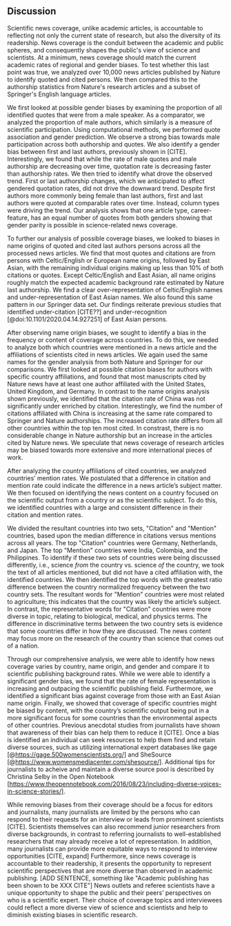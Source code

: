 ## Discussion
 
Scientific news coverage, unlike academic articles, is accountable to reflecting not only the current state of research, but also the diversity of its readership.
News coverage is the conduit between the academic and public spheres, and consequently shapes the public's view of science and scientists.
At a minimum, news coverage should match the current academic rates of regional and gender biases.
To test whether this last point was true, we analyzed over 10,000 news articles published by Nature to identify quoted and cited persons.
We then compared this to the authorship statistics from Nature's research articles and a subset of Springer's English language articles.

We first looked at possible gender biases by examining the proportion of all identified quotes that were from a male speaker.
As a comparator, we analyzed the proportion of male authors, which similarly is a measure of scientific participation.
Using computational methods, we performed quote association and gender prediction.
We observe a strong bias towards male participation across both authorship and quotes.
We also identify a gender bias between first and last authors, previously shown in [CITE].
Interestingly, we found that while the rate of male quotes and male authorship are decreasing over time, quotation rate is decreasing faster than authorship rates.
We then tried to identify what drove the observed trend.
First or last authorship changes, which we anticipated to affect gendered quotation rates, did not drive the downward trend.
Despite first authors more commonly being female than last authors, first and last authors were quoted at comparable rates over time.
Instead, column types were driving the trend.
Our analysis shows that one article type, career-feature, has an equal number of quotes from both genders showing that gender parity is possible in science-related news coverage.
 
To further our analysis of possible coverage biases, we looked to biases in name origins of quoted and cited last authors persons across all the processed news articles.
We find that most quotes and citations are from persons with Celtic/English or European name origins, followed by East Asian, with the remaining individual origins making up less than 10% of both citations or quotes.
Except Celtic/English and East Asian, all name origins roughly match the expected academic background rate estimated by Nature last authorship.
We find a clear over-representation of Celtic/English names and under-representation of East Asian names.
We also found this same pattern in our Springer data set.
Our findings reiterate previous studies that identified under-citation [CITE??] and under-recognition [@doi:10.1101/2020.04.14.927251] of East Asian persons.
 
After observing name origin biases, we sought to identify a bias in the frequency or content of coverage across countries.
To do this, we needed to analyze both which countries were mentioned in a news article and the affiliations of scientists cited in news articles.
We again used the same names for the gender analysis from both Nature and Springer for our comparisons.
We first looked at possible citation biases for authors with specific country affiliations, and found that most manuscripts cited by Nature news have at least one author affiliated with the United States, United Kingdom, and Germany.
In contrast to the name origins analysis shown previously, we identified that the citation rate of China was not significantly under enriched by citation.
Interestingly, we find the number of citations affiliated with China is increasing at the same rate compared to Springer and Nature authorships.
The increased citation rate differs from all other countries within the top ten most cited. 
In constrast, there is no considerable change in Nature authorship but an increase in the articles cited by Nature news.
We speculate that news coverage of research articles may be biased towards more extensive and more international pieces of work.
 
After analyzing the country affiliations of cited countries, we analyzed countries’ mention rates.
We postulated that a difference in citation and mention rate could indicate the difference in a news article’s subject matter.
We then focused on identifying the news content on a country focused on the scientific output from a country or as the scientific subject.
To do this, we identified countries with a large and consistent difference in their citation and mention rates.

We divided the resultant countries into two sets, "Citation" and "Mention" countries, based upon the median difference in citations versus mentions across all years.
The top "Citation" countries were Germany, Netherlands, and Japan.
The top "Mention" countries were India, Colombia, and the Philippines.
To identify if these two sets of countries were being discussed differently, i.e., science *from* the country vs. science *of* the country, we took the text of all articles mentioned, but did not have a cited affiliation with, the identified countries.
We then identified the top words with the greatest ratio difference between the country normalized frequency between the two country sets.
The resultant words for "Mention" countries were most related to agriculture; this indicates that the country was likely the article’s subject.
In contrast, the representative words for "Citation" countries were more diverse in topic, relating to biological, medical, and physics terms.
The difference in discriminative terms between the two country sets is evidence that some countries differ in how they are discussed.
The news content may focus more on the research of the country than science that comes out of a nation.
 
 
Through our comprehensive analysis, we were able to identify how news coverage varies by country, name origin, and gender and compare it to scientific publishing background rates.
While we were able to identify a significant gender bias, we found that the rate of female representation is increasing and outpacing the scientific publishing field.
Furthermore, we identified a significant bias against coverage from those with an East Asian name origin.
Finally, we showed that coverage of specific countries might be biased by content, with the country’s scientific output being put in a more significant focus for some countries than the environmental aspects of other countries.
Previous anecdotal studies from journalists have shown that awareness of their bias can help them to reduce it [CITE].
Once a bias is identified an individual can seek resources to help them find and retain diverse sources, such as utilizing international expert databases like gage [@https://gage.500womenscientists.org/] and SheSource [@https://www.womensmediacenter.com/shesource/].
Additional tips for journalists to acheive and maintain a diverse source pool is described by Christina Selby in the Open Notebook [https://www.theopennotebook.com/2016/08/23/including-diverse-voices-in-science-stories/].

While removing biases from their coverage should be a focus for editors and journalists, many journalists are limited by the persons who can respond to their requests for an interview or leads from prominent scientists [CITE].
Scientists themselves can also recommend junior researchers from diverse backgrounds, in contrast to referring journalists to well-established researchers that may already receive a lot of representation.
In addition, many journalists can provide more equitable ways to respond to interview opportunities [CITE, expand]
Furthermore, since news coverage is accountable to their readership, it presents the opportunity to represent scientific perspectives that are more diverse than observed in academic publishing.
[ADD SENTENCE, something like "Academic publishing has been shown to be XXX CITE"]
News outlets and referee scientists have a unique opportunity to shape the public and their peers’ perspectives on who is a scientific expert.
Their choice of coverage topics and interviewees could reflect a more diverse view of science and scientists and help to diminish existing biases in scientific research.
 
